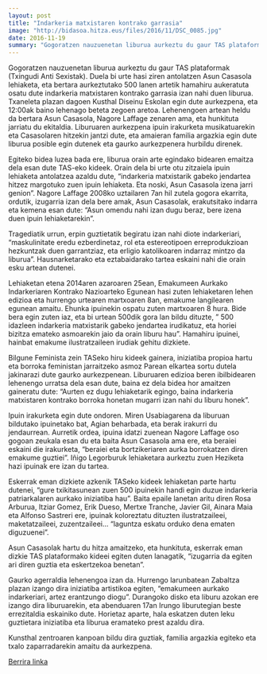 ```yaml
---
layout: post
title: "Indarkeria matxistaren kontrako garrasia"
image: "http://bidasoa.hitza.eus/files/2016/11/DSC_0085.jpg"
date: 2016-11-19
summary: "Gogoratzen nauzuenetan liburua aurkeztu du gaur TAS plataformak (Txingudi Anti Sexistak). Duela bi urte hasi ziren antolatzen Asun Casasola lehiaketa, eta bertara aurkeztutako 500 lanen artetik hamahiru aukeratuta osatu dute indarkeria matxistaren kontrako garrasia izan nahi duen liburua."
---
```


Gogoratzen nauzuenetan liburua aurkeztu du gaur TAS plataformak (Txingudi Anti Sexistak). Duela bi urte hasi ziren antolatzen Asun Casasola lehiaketa, eta bertara aurkeztutako 500 lanen artetik hamahiru aukeratuta osatu dute indarkeria matxistaren kontrako garrasia izan nahi duen liburua. Txaneleta plazan dagoen Kusthal Diseinu Eskolan egin dute aurkezpena, eta 12:00ak baino lehenago beteta zegoen aretoa. Lehenengoen artean heldu da bertara Asun Casasola, Nagore Laffage zenaren ama, eta hunkituta jarriatu du ekitaldia. Liburuaren aurkezpena ipuin irakurketa musikatuarekin eta Casasolaren hitzekin jantzi dute, eta amaieran familia argazkia egin dute liburua posible egin dutenek eta gaurko aurkezpenera hurbildu direnek.

Egiteko bidea luzea bada ere, liburua orain arte egindako bidearen emaitza dela esan dute TAS-eko kideek. Orain dela bi urte otu zitzaiela ipuin lehiaketa antolatzea azaldu dute, “indarkeria matxistarik gabeko jendartea hitzez margotuko zuen ipuin lehiaketa. Eta noski, Asun Casasola izena jarri genion”. Nagore Laffage 2008ko uztailaren 7an hil zutela gogora ekarrita, ordutik, izugarria izan dela bere amak, Asun Casasolak, erakutsitako indarra eta kemena esan dute: “Asun omendu nahi izan dugu beraz, bere izena duen ipuin lehiaketarekin”.

Tragediatik urrun, erpin guztietatik begiratu  izan nahi diote indarkeriari, “maskulinitate eredu ezberdinetaz, rol eta estereotipoen erreprodukzioan hezkuntzak duen garrantziaz, eta erligio katolikoaren indarraz mintzo da liburua”. Hausnarketarako eta eztabaidarako tartea eskaini nahi die orain esku artean dutenei.

Lehiaketan etena
2014aren azaroaren 25ean, Emakumeen Aurkako Indarkeriaren Kontrako Nazioarteko Egunean hasi zuten lehiaketaren lehen edizioa eta hurrengo urtearen martxoaren 8an, emakume langilearen egunean amaitu. Ehunka ipuinekin ospatu zuten martxoaren 8 hura. Bide bera egin zuten iaz, eta bi urtean 500dik gora lan bildu dituzte, ” 500 idazleen indarkeria matxistarik gabeko jendartea irudikatuz, eta horiei bizitza emateko asmoarekin jaio da orain liburu hau”. Hamahiru ipuinei, hainbat emakume ilustratzaileen irudiak gehitu dizkiete.

Bilgune Feminista zein TASeko hiru kideek gainera, iniziatiba propioa hartu eta borroka feministan jarraitzeko asmoz Parean elkartea sortu dutela jakinarazi dute gaurko aurkezpenean. Liburuaren edizioa beren ibilbidearen lehenengo urratsa dela esan dute, baina ez dela bidea hor amaitzen gaineratu dute: “Aurten ez dugu lehiaketarik egingo, baina indarkeria matxistaren kontrako borroka honetan mugarri izan nahi du liburu honek”.

Ipuin irakurketa egin dute ondoren. Miren Usabiagarena da liburuan bildutako ipuinetako bat, Agian beharbada, eta berak irakurri du jendaurrean. Aurretik ordea,  ipuina idatzi zuenean Nagore Laffage oso gogoan zeukala esan du eta baita Asun Casasola ama ere, eta beraiei eskaini die irakurketa, “beraiei eta bortzikeriaren aurka borrokatzen diren emakume guztiei”. Iñigo Legorburuk lehiaketara aurkeztu zuen Heziketa hazi ipuinak ere izan du tartea.

Eskerrak eman dizkiete azkenik TASeko kideek lehiaketan parte hartu dutenei, “gure txikitasunean zuen 500 ipuinekin handi egin duzue indarkeria patriarkalaren aurkako iniziatiba hau”. Baita epaile  lanetan aritu diren Rosa Arburua,  Itziar Gomez, Erik Dueso, Mertxe Tranche, Javier Gil, Ainara Maia eta Alfonso Sastreri ere, ipuinak koloreztatu dituzten ilustratzaileei, maketatzaileei, zuzentzaileei… “laguntza eskatu orduko dena ematen diguzuenei”.

Asun Casasolak hartu du hitza amaitzeko, eta hunkituta, eskerrak eman dizkie TAS plataformako kideei egiten duten lanagatik, “izugarria da egiten ari diren guztia eta eskertzekoa benetan”.

Gaurko agerraldia lehenengoa izan da. Hurrengo larunbatean Zabaltza plazan izango dira iniziatiba artistikoa egiten, “emakumeen aurkako indarkeriari, artez erantzungo diogu”. Durangoko disko eta liburu azokan ere izango dira liburuarekin, eta abenduaren 17an Irungo liburutegian beste errezitaldia eskainiko dute. Horietaz aparte, hala eskatzen duten leku guztietara iniziatiba eta liburua eramateko prest azaldu dira.

Kunsthal zentroaren kanpoan bildu dira guztiak, familia argazkia egiteko eta txalo zaparradarekin amaitu da aurkezpena.

[Berrira linka](http://bidasoa.hitza.eus/2016/11/19/indarkeria-matxistaren-kontrako-garrasia/)
